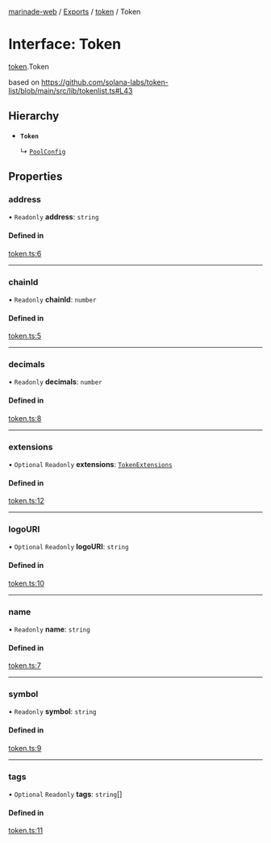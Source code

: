 [marinade-web](../README.md) / [Exports](../modules.md) / [token](../modules/token.md) / Token

# Interface: Token

[token](../modules/token.md).Token

based on https://github.com/solana-labs/token-list/blob/main/src/lib/tokenlist.ts#L43

## Hierarchy

- **`Token`**

  ↳ [`PoolConfig`](pool.PoolConfig.md)

## Properties

### address

• `Readonly` **address**: `string`

#### Defined in

[token.ts:6](https://github.com/marinade-finance/marinade-web/blob/e32749b/src/services/domain/token.ts#L6)

___

### chainId

• `Readonly` **chainId**: `number`

#### Defined in

[token.ts:5](https://github.com/marinade-finance/marinade-web/blob/e32749b/src/services/domain/token.ts#L5)

___

### decimals

• `Readonly` **decimals**: `number`

#### Defined in

[token.ts:8](https://github.com/marinade-finance/marinade-web/blob/e32749b/src/services/domain/token.ts#L8)

___

### extensions

• `Optional` `Readonly` **extensions**: [`TokenExtensions`](tokenExtensions.TokenExtensions.md)

#### Defined in

[token.ts:12](https://github.com/marinade-finance/marinade-web/blob/e32749b/src/services/domain/token.ts#L12)

___

### logoURI

• `Optional` `Readonly` **logoURI**: `string`

#### Defined in

[token.ts:10](https://github.com/marinade-finance/marinade-web/blob/e32749b/src/services/domain/token.ts#L10)

___

### name

• `Readonly` **name**: `string`

#### Defined in

[token.ts:7](https://github.com/marinade-finance/marinade-web/blob/e32749b/src/services/domain/token.ts#L7)

___

### symbol

• `Readonly` **symbol**: `string`

#### Defined in

[token.ts:9](https://github.com/marinade-finance/marinade-web/blob/e32749b/src/services/domain/token.ts#L9)

___

### tags

• `Optional` `Readonly` **tags**: `string`[]

#### Defined in

[token.ts:11](https://github.com/marinade-finance/marinade-web/blob/e32749b/src/services/domain/token.ts#L11)
